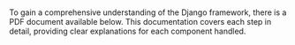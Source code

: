 ###
  To gain a comprehensive understanding of the Django framework, there is a PDF document available below. This documentation covers each step in detail, providing clear explanations for each component handled.
###

